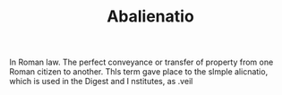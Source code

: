 ---
title: Abalienatio
letter: A
permalink: "/definitions/abalienatio.html"
body: In Roman law. The perfect conveyance or transfer of property from one Roman
  citizen to another. Thls term gave place to the slmple alicnatio, which is used
  in the Digest and I nstitutes, as .veil
published_at: '2018-07-07'
source: Black's Law Dictionary
layout: post
---